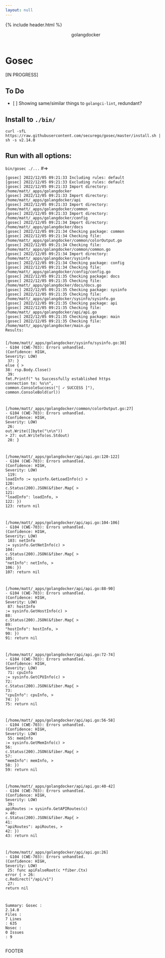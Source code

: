 ```yaml
---
layout: null
---
```

{% include header.html %}

  <div class="container">
    <header role="banner">
      golangdocker
    </header>
    <div class="row">
      <div class="col">
        <h1 id="gosec">Gosec</h1>
        <p>[IN PROGRESS]</p>
        <h2 id="to-do">To Do</h2>
        <ul>
          <li>[ ] Showing same/similar things to <code>golangci-lint</code>, redundant?</li>
        </ul>
        <h2 id="install-to-bin-">Install to <code>./bin/</code></h2>
        <p><code>curl -sfL https://raw.githubusercontent.com/securego/gosec/master/install.sh | sh -s v2.14.0</code>
        </p>
        <h2 id="run-with-all-options-">Run with all options:</h2>
        <p><code>bin/gosec ./...</code> #=&gt;</p>
        <pre><code>[gosec] <span class="hljs-number">2022</span><span class="hljs-regexp">/12/</span><span class="hljs-number">05</span> <span class="hljs-number">09</span>:<span class="hljs-number">21</span>:<span class="hljs-number">33</span> Including <span class="hljs-string">rules:</span> <span class="hljs-keyword">default</span>
[gosec] <span class="hljs-number">2022</span><span class="hljs-regexp">/12/</span><span class="hljs-number">05</span> <span class="hljs-number">09</span>:<span class="hljs-number">21</span>:<span class="hljs-number">33</span> Excluding <span class="hljs-string">rules:</span> <span class="hljs-keyword">default</span>
[gosec] <span class="hljs-number">2022</span><span class="hljs-regexp">/12/</span><span class="hljs-number">05</span> <span class="hljs-number">09</span>:<span class="hljs-number">21</span>:<span class="hljs-number">33</span> Import <span class="hljs-string">directory:</span> <span class="hljs-regexp">/home/</span>matt<span class="hljs-regexp">/_apps/</span>golangdocker
[gosec] <span class="hljs-number">2022</span><span class="hljs-regexp">/12/</span><span class="hljs-number">05</span> <span class="hljs-number">09</span>:<span class="hljs-number">21</span>:<span class="hljs-number">33</span> Import <span class="hljs-string">directory:</span> <span class="hljs-regexp">/home/</span>matt<span class="hljs-regexp">/_apps/</span>golangdocker/api
[gosec] <span class="hljs-number">2022</span><span class="hljs-regexp">/12/</span><span class="hljs-number">05</span> <span class="hljs-number">09</span>:<span class="hljs-number">21</span>:<span class="hljs-number">33</span> Import <span class="hljs-string">directory:</span> <span class="hljs-regexp">/home/</span>matt<span class="hljs-regexp">/_apps/</span>golangdocker/common
[gosec] <span class="hljs-number">2022</span><span class="hljs-regexp">/12/</span><span class="hljs-number">05</span> <span class="hljs-number">09</span>:<span class="hljs-number">21</span>:<span class="hljs-number">33</span> Import <span class="hljs-string">directory:</span> <span class="hljs-regexp">/home/</span>matt<span class="hljs-regexp">/_apps/</span>golangdocker/config
[gosec] <span class="hljs-number">2022</span><span class="hljs-regexp">/12/</span><span class="hljs-number">05</span> <span class="hljs-number">09</span>:<span class="hljs-number">21</span>:<span class="hljs-number">34</span> Import <span class="hljs-string">directory:</span> <span class="hljs-regexp">/home/</span>matt<span class="hljs-regexp">/_apps/</span>golangdocker/docs
[gosec] <span class="hljs-number">2022</span><span class="hljs-regexp">/12/</span><span class="hljs-number">05</span> <span class="hljs-number">09</span>:<span class="hljs-number">21</span>:<span class="hljs-number">34</span> Checking <span class="hljs-string">package:</span> common
[gosec] <span class="hljs-number">2022</span><span class="hljs-regexp">/12/</span><span class="hljs-number">05</span> <span class="hljs-number">09</span>:<span class="hljs-number">21</span>:<span class="hljs-number">34</span> Checking <span class="hljs-string">file:</span> <span class="hljs-regexp">/home/</span>matt<span class="hljs-regexp">/_apps/</span>golangdocker<span class="hljs-regexp">/common/</span>colorOutput.go
[gosec] <span class="hljs-number">2022</span><span class="hljs-regexp">/12/</span><span class="hljs-number">05</span> <span class="hljs-number">09</span>:<span class="hljs-number">21</span>:<span class="hljs-number">34</span> Checking <span class="hljs-string">file:</span> <span class="hljs-regexp">/home/</span>matt<span class="hljs-regexp">/_apps/</span>golangdocker<span class="hljs-regexp">/common/</span>common.go
[gosec] <span class="hljs-number">2022</span><span class="hljs-regexp">/12/</span><span class="hljs-number">05</span> <span class="hljs-number">09</span>:<span class="hljs-number">21</span>:<span class="hljs-number">34</span> Import <span class="hljs-string">directory:</span> <span class="hljs-regexp">/home/</span>matt<span class="hljs-regexp">/_apps/</span>golangdocker/sysinfo
[gosec] <span class="hljs-number">2022</span><span class="hljs-regexp">/12/</span><span class="hljs-number">05</span> <span class="hljs-number">09</span>:<span class="hljs-number">21</span>:<span class="hljs-number">34</span> Checking <span class="hljs-string">package:</span> config
[gosec] <span class="hljs-number">2022</span><span class="hljs-regexp">/12/</span><span class="hljs-number">05</span> <span class="hljs-number">09</span>:<span class="hljs-number">21</span>:<span class="hljs-number">34</span> Checking <span class="hljs-string">file:</span> <span class="hljs-regexp">/home/</span>matt<span class="hljs-regexp">/_apps/</span>golangdocker<span class="hljs-regexp">/config/</span>config.go
[gosec] <span class="hljs-number">2022</span><span class="hljs-regexp">/12/</span><span class="hljs-number">05</span> <span class="hljs-number">09</span>:<span class="hljs-number">21</span>:<span class="hljs-number">35</span> Checking <span class="hljs-string">package:</span> docs
[gosec] <span class="hljs-number">2022</span><span class="hljs-regexp">/12/</span><span class="hljs-number">05</span> <span class="hljs-number">09</span>:<span class="hljs-number">21</span>:<span class="hljs-number">35</span> Checking <span class="hljs-string">file:</span> <span class="hljs-regexp">/home/</span>matt<span class="hljs-regexp">/_apps/</span>golangdocker<span class="hljs-regexp">/docs/</span>docs.go
[gosec] <span class="hljs-number">2022</span><span class="hljs-regexp">/12/</span><span class="hljs-number">05</span> <span class="hljs-number">09</span>:<span class="hljs-number">21</span>:<span class="hljs-number">35</span> Checking <span class="hljs-string">package:</span> sysinfo
[gosec] <span class="hljs-number">2022</span><span class="hljs-regexp">/12/</span><span class="hljs-number">05</span> <span class="hljs-number">09</span>:<span class="hljs-number">21</span>:<span class="hljs-number">35</span> Checking <span class="hljs-string">file:</span> <span class="hljs-regexp">/home/</span>matt<span class="hljs-regexp">/_apps/</span>golangdocker<span class="hljs-regexp">/sysinfo/</span>sysinfo.go
[gosec] <span class="hljs-number">2022</span><span class="hljs-regexp">/12/</span><span class="hljs-number">05</span> <span class="hljs-number">09</span>:<span class="hljs-number">21</span>:<span class="hljs-number">35</span> Checking <span class="hljs-string">package:</span> api
[gosec] <span class="hljs-number">2022</span><span class="hljs-regexp">/12/</span><span class="hljs-number">05</span> <span class="hljs-number">09</span>:<span class="hljs-number">21</span>:<span class="hljs-number">35</span> Checking <span class="hljs-string">file:</span> <span class="hljs-regexp">/home/</span>matt<span class="hljs-regexp">/_apps/</span>golangdocker<span class="hljs-regexp">/api/</span>api.go
[gosec] <span class="hljs-number">2022</span><span class="hljs-regexp">/12/</span><span class="hljs-number">05</span> <span class="hljs-number">09</span>:<span class="hljs-number">21</span>:<span class="hljs-number">35</span> Checking <span class="hljs-string">package:</span> main
[gosec] <span class="hljs-number">2022</span><span class="hljs-regexp">/12/</span><span class="hljs-number">05</span> <span class="hljs-number">09</span>:<span class="hljs-number">21</span>:<span class="hljs-number">35</span> Checking <span class="hljs-string">file:</span> <span class="hljs-regexp">/home/</span>matt<span class="hljs-regexp">/_apps/</span>golangdocker/main.go
<span class="hljs-string">Results:</span>


[<span class="hljs-regexp">/home/</span>matt<span class="hljs-regexp">/_apps/</span>golangdocker<span class="hljs-regexp">/sysinfo/</span>sysinfo.<span class="hljs-string">go:</span><span class="hljs-number">38</span>] - G104 (CWE<span class="hljs-number">-703</span>): Errors unhandled. (<span class="hljs-string">Confidence:</span> HIGH, <span class="hljs-string">Severity:</span> LOW)
<span class="hljs-symbol">    37:</span>         } <span class="hljs-keyword">else</span> {
  &gt; <span class="hljs-number">38</span>:                 rsp.Body.Close()
<span class="hljs-symbol">    39:</span>                 fmt.Printf(<span class="hljs-string">"     %s Successfully established https connection to: %s\n"</span>, common.ConsoleSuccess(<span class="hljs-string">"[ ✓ SUCCESS ]"</span>), common.ConsoleBold(url))



[<span class="hljs-regexp">/home/</span>matt<span class="hljs-regexp">/_apps/</span>golangdocker<span class="hljs-regexp">/common/</span>colorOutput.<span class="hljs-string">go:</span><span class="hljs-number">27</span>] - G104 (CWE<span class="hljs-number">-703</span>): Errors unhandled. (<span class="hljs-string">Confidence:</span> HIGH, <span class="hljs-string">Severity:</span> LOW)
<span class="hljs-symbol">    26:</span>         out.Write([]<span class="hljs-keyword">byte</span>(<span class="hljs-string">"\n\n"</span>))
  &gt; <span class="hljs-number">27</span>:         out.WriteTo(os.Stdout)
<span class="hljs-symbol">    28:</span> }



[<span class="hljs-regexp">/home/</span>matt<span class="hljs-regexp">/_apps/</span>golangdocker<span class="hljs-regexp">/api/</span>api.<span class="hljs-string">go:</span><span class="hljs-number">120</span><span class="hljs-number">-122</span>] - G104 (CWE<span class="hljs-number">-703</span>): Errors unhandled. (<span class="hljs-string">Confidence:</span> HIGH, <span class="hljs-string">Severity:</span> LOW)
<span class="hljs-symbol">    119:</span>        <span class="hljs-string">loadInfo :</span>= sysinfo.GetLoadInfo(c)
  &gt; <span class="hljs-number">120</span>:        c.Status(<span class="hljs-number">200</span>).JSON(&amp;fiber.Map{
  &gt; <span class="hljs-number">121</span>:                <span class="hljs-string">"loadInfo"</span>: loadInfo,
  &gt; <span class="hljs-number">122</span>:        })
<span class="hljs-symbol">    123:</span>        <span class="hljs-keyword">return</span> nil



[<span class="hljs-regexp">/home/</span>matt<span class="hljs-regexp">/_apps/</span>golangdocker<span class="hljs-regexp">/api/</span>api.<span class="hljs-string">go:</span><span class="hljs-number">104</span><span class="hljs-number">-106</span>] - G104 (CWE<span class="hljs-number">-703</span>): Errors unhandled. (<span class="hljs-string">Confidence:</span> HIGH, <span class="hljs-string">Severity:</span> LOW)
<span class="hljs-symbol">    103:</span>        <span class="hljs-string">netInfo :</span>= sysinfo.GetNetInfo(c)
  &gt; <span class="hljs-number">104</span>:        c.Status(<span class="hljs-number">200</span>).JSON(&amp;fiber.Map{
  &gt; <span class="hljs-number">105</span>:                <span class="hljs-string">"netInfo"</span>: netInfo,
  &gt; <span class="hljs-number">106</span>:        })
<span class="hljs-symbol">    107:</span>        <span class="hljs-keyword">return</span> nil



[<span class="hljs-regexp">/home/</span>matt<span class="hljs-regexp">/_apps/</span>golangdocker<span class="hljs-regexp">/api/</span>api.<span class="hljs-string">go:</span><span class="hljs-number">88</span><span class="hljs-number">-90</span>] - G104 (CWE<span class="hljs-number">-703</span>): Errors unhandled. (<span class="hljs-string">Confidence:</span> HIGH, <span class="hljs-string">Severity:</span> LOW)
<span class="hljs-symbol">    87:</span>         <span class="hljs-string">hostInfo :</span>= sysinfo.GetHostInfo(c)
  &gt; <span class="hljs-number">88</span>:         c.Status(<span class="hljs-number">200</span>).JSON(&amp;fiber.Map{
  &gt; <span class="hljs-number">89</span>:                 <span class="hljs-string">"hostInfo"</span>: hostInfo,
  &gt; <span class="hljs-number">90</span>:         })
<span class="hljs-symbol">    91:</span>         <span class="hljs-keyword">return</span> nil



[<span class="hljs-regexp">/home/</span>matt<span class="hljs-regexp">/_apps/</span>golangdocker<span class="hljs-regexp">/api/</span>api.<span class="hljs-string">go:</span><span class="hljs-number">72</span><span class="hljs-number">-74</span>] - G104 (CWE<span class="hljs-number">-703</span>): Errors unhandled. (<span class="hljs-string">Confidence:</span> HIGH, <span class="hljs-string">Severity:</span> LOW)
<span class="hljs-symbol">    71:</span>         <span class="hljs-string">cpuInfo :</span>= sysinfo.GetCPUInfo(c)
  &gt; <span class="hljs-number">72</span>:         c.Status(<span class="hljs-number">200</span>).JSON(&amp;fiber.Map{
  &gt; <span class="hljs-number">73</span>:                 <span class="hljs-string">"cpuInfo"</span>: cpuInfo,
  &gt; <span class="hljs-number">74</span>:         })
<span class="hljs-symbol">    75:</span>         <span class="hljs-keyword">return</span> nil



[<span class="hljs-regexp">/home/</span>matt<span class="hljs-regexp">/_apps/</span>golangdocker<span class="hljs-regexp">/api/</span>api.<span class="hljs-string">go:</span><span class="hljs-number">56</span><span class="hljs-number">-58</span>] - G104 (CWE<span class="hljs-number">-703</span>): Errors unhandled. (<span class="hljs-string">Confidence:</span> HIGH, <span class="hljs-string">Severity:</span> LOW)
<span class="hljs-symbol">    55:</span>         <span class="hljs-string">memInfo :</span>= sysinfo.GetMemInfo(c)
  &gt; <span class="hljs-number">56</span>:         c.Status(<span class="hljs-number">200</span>).JSON(&amp;fiber.Map{
  &gt; <span class="hljs-number">57</span>:                 <span class="hljs-string">"memInfo"</span>: memInfo,
  &gt; <span class="hljs-number">58</span>:         })
<span class="hljs-symbol">    59:</span>         <span class="hljs-keyword">return</span> nil



[<span class="hljs-regexp">/home/</span>matt<span class="hljs-regexp">/_apps/</span>golangdocker<span class="hljs-regexp">/api/</span>api.<span class="hljs-string">go:</span><span class="hljs-number">40</span><span class="hljs-number">-42</span>] - G104 (CWE<span class="hljs-number">-703</span>): Errors unhandled. (<span class="hljs-string">Confidence:</span> HIGH, <span class="hljs-string">Severity:</span> LOW)
<span class="hljs-symbol">    39:</span>         <span class="hljs-string">apiRoutes :</span>= sysinfo.GetAPIRoutes(c)
  &gt; <span class="hljs-number">40</span>:         c.Status(<span class="hljs-number">200</span>).JSON(&amp;fiber.Map{
  &gt; <span class="hljs-number">41</span>:                 <span class="hljs-string">"apiRoutes"</span>: apiRoutes,
  &gt; <span class="hljs-number">42</span>:         })
<span class="hljs-symbol">    43:</span>         <span class="hljs-keyword">return</span> nil



[<span class="hljs-regexp">/home/</span>matt<span class="hljs-regexp">/_apps/</span>golangdocker<span class="hljs-regexp">/api/</span>api.<span class="hljs-string">go:</span><span class="hljs-number">26</span>] - G104 (CWE<span class="hljs-number">-703</span>): Errors unhandled. (<span class="hljs-string">Confidence:</span> HIGH, <span class="hljs-string">Severity:</span> LOW)
<span class="hljs-symbol">    25:</span> func apiFalseRoot(c *fiber.Ctx) error {
  &gt; <span class="hljs-number">26</span>:         c.Redirect(<span class="hljs-string">"/api/v1"</span>)
<span class="hljs-symbol">    27:</span>         <span class="hljs-keyword">return</span> nil
<span class="hljs-symbol">


Summary:</span>
  <span class="hljs-string">Gosec  :</span> <span class="hljs-number">2.14</span><span class="hljs-number">.0</span>
  <span class="hljs-string">Files  :</span> <span class="hljs-number">7</span>
  <span class="hljs-string">Lines  :</span> <span class="hljs-number">635</span>
  <span class="hljs-string">Nosec  :</span> <span class="hljs-number">0</span>
  <span class="hljs-string">Issues :</span> <span class="hljs-number">9</span>
</code></pre>
      </div>
    </div>
    <footer class="site-footer h-card">
      FOOTER
    </footer>
  </div>

  <script src="https://cdn.jsdelivr.net/npm/bootstrap@5.2.3/dist/js/bootstrap.bundle.min.js"
    integrity="sha384-kenU1KFdBIe4zVF0s0G1M5b4hcpxyD9F7jL+jjXkk+Q2h455rYXK/7HAuoJl+0I4"
    crossorigin="anonymous"></script>

</body>

</html>